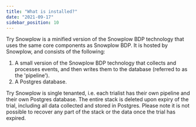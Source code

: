 ```yaml
---
title: "What is installed?"
date: "2021-09-17"
sidebar_position: 10
---
```


Try Snowplow is a minified version of the Snowplow BDP technology that uses the same core components as Snowplow BDP. It is hosted by Snowplow, and consists of the following:

1. A small version of the Snowplow BDP technology that collects and processes events, and then writes them to the database (referred to as the 'pipeline').
2. A Postgres database.

Try Snowplow is single tenanted, i.e. each trialist has their own pipeline and their own Postgres database. The entire stack is deleted upon expiry of the trial, including all data collected and stored in Postgres. Please note it is not possible to recover any part of the stack or the data once the trial has expired.
